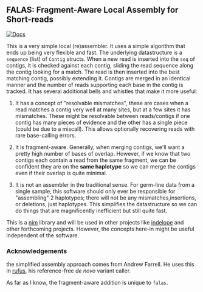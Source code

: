 ## FALAS: Fragment-Aware Local Assembly for Short-reads

[![Docs](https://img.shields.io/badge/docs-latest-blue.svg)](https://brentp.github.io/falas/falas.html)


This is a very simple local (re)assembler. It uses a simple algorithm that ends up being
very flexible and fast. The underlying datastructure is a `sequence` (list) of `Contig` structs. 
When a new read is inserted into the `seq` of contigs, it is checked against each contig,
sliding the read sequence along the contig looking for a match. The read is then inserted into the best
matching contig, possibly extending it. Contigs are merged in an identical manner and the number of reads
supporting each base in the contig is tracked. It has several additional bells and whistles that make it
more useful:

1. It has a concept of "resolvable mismatches", these are cases when a read matches a contig very well at many
   sites, but at a few sites it has mismatches. These might be resolvable between reads/contigs if one contig
   has many pieces of evidence and the other has a single piece (could be due to a miscall). This allows optionally
   recovering reads with rare base-calling errors.

2. It is fragment-aware. Generally, when merging contigs, we'll want a pretty high number of bases of overlap.
   However, if we know that two contigs each contain a read from the same fragment, we can be confident they
   are on the **same haplotype** so we can merge the contigs even if their overlap is quite minimal.

3. It is not an assembler in the traditional sense. For germ-line data from a single sample, this software should
   only ever be responsible for "assembling" 2 haplotypes; there will not be any mismatches,insertions, or deletions,
   just haplotypes. This simplifies the datastructure so we can do things that are magnificently inefficient
   but still quite fast.


This is a [nim](https://github.com/nim-lang/nim) library and will be used in other projects like [indelope](https://github.com/brentp/indelope)
and other forthcoming projects. However, the concepts here-in might be useful independent of the software.


### Acknowledgements

the simplified assembly approach comes from Andrew Farrell. He uses this in [rufus](https://github.com/jandrewrfarrell/RUFUS), his reference-free
*de novo* variant caller.

As far as I know, the fragment-aware addition is unique to `falas`.
